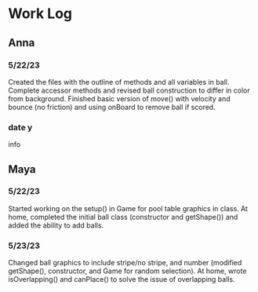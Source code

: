 # Work Log

## Anna

### 5/22/23

Created the files with the outline of methods and all variables in ball.
Complete accessor methods and revised ball construction to differ in color from background. Finished basic version of move() with velocity and bounce
(no friction) and using onBoard to remove ball if scored.


### date y

info


## Maya

### 5/22/23

Started working on the setup() in Game for pool table graphics in class.
At home, completed the initial ball class (constructor and getShape()) and added the ability to add balls.

### 5/23/23

Changed ball graphics to include stripe/no stripe, and number (modified getShape(), constructor, and Game for random selection). At home, wrote isOverlapping() and canPlace() to solve the issue of overlapping balls. 
